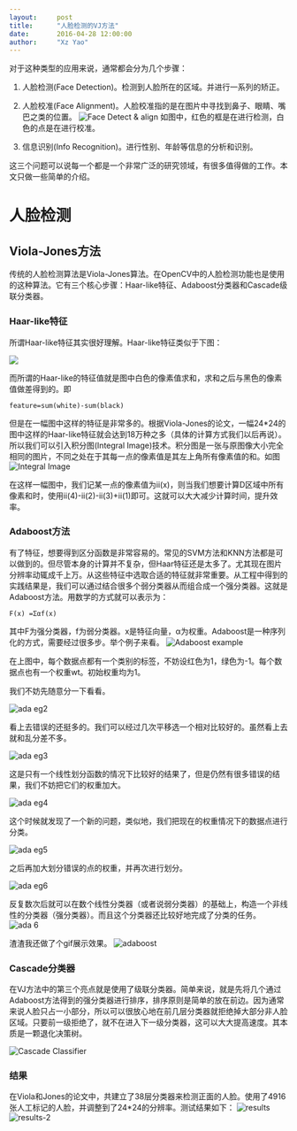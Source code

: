```yaml
---
layout:     post
title:      "人脸检测的VJ方法"
date:       2016-04-28 12:00:00
author:     "Xz Yao"
---
```


对于这种类型的应用来说，通常都会分为几个步骤：

1. 人脸检测(Face Detection)。检测到人脸所在的区域。并进行一系列的矫正。

2. 人脸校准(Face Alignment)。人脸校准指的是在图片中寻找到鼻子、眼睛、嘴巴之类的位置。
![Face Detect & align](http://ww2.sinaimg.cn/mw690/6941baebjw1eqy1c70fhkj209o07daba.jpg)
如图中，红色的框是在进行检测，白色的点是在进行校准。

3. 信息识别(Info Recognition)。进行性别、年龄等信息的分析和识别。

这三个问题可以说每一个都是一个非常广泛的研究领域，有很多值得做的工作。本文只做一些简单的介绍。

# 人脸检测

## Viola-Jones方法
传统的人脸检测算法是Viola-Jones算法。在OpenCV中的人脸检测功能也是使用的这种算法。它有三个核心步骤：Haar-like特征、Adaboost分类器和Cascade级联分类器。

### Haar-like特征
所谓Haar-like特征其实很好理解。Haar-like特征类似于下图：

![](http://images.cnitblog.com/blog/466153/201310/23115756-851f494ea9994b6e90006949a2150c5f.jpg)

而所谓的Haar-like的特征值就是图中白色的像素值求和，求和之后与黑色的像素值做差得到的。即

```
feature=sum(white)-sum(black)
```

但是在一幅图中这样的特征是非常多的。根据Viola-Jones的论文，一幅24*24的图中这样的Haar-like特征就会达到18万种之多（具体的计算方式我们以后再说）。所以我们可以引入积分图(Integral Image)技术。积分图是一张与原图像大小完全相同的图片，不同之处在于其每一点的像素值是其左上角所有像素值的和。如图
![Integral Image](https://ooo.0o0.ooo/2016/05/20/573f0be5e3bc2.png)

在这样一幅图中，我们记某一点的像素值为ii(x)，则当我们想要计算D区域中所有像素和时，使用ii(4)-ii(2)-ii(3)+ii(1)即可。这就可以大大减少计算时间，提升效率。

### Adaboost方法

有了特征，想要得到区分函数是非常容易的。常见的SVM方法和KNN方法都是可以做到的。但尽管本身的计算并不复杂，但Haar特征还是太多了。尤其现在图片分辨率动辄成千上万。从这些特征中选取合适的特征就非常重要。从工程中得到的实践结果是，我们可以通过结合很多个弱分类器从而组合成一个强分类器。这就是Adaboost方法。用数学的方式就可以表示为：
```
F(x) =Σαf(x)
```
其中F为强分类器，f为弱分类器。x是特征向量，α为权重。Adaboost是一种序列化的方式，需要经过很多步。举个例子来看。
![Adaboost example](https://ooo.0o0.ooo/2016/05/20/573f120f7e77d.png)

在上图中，每个数据点都有一个类别的标签，不妨设红色为1，绿色为-1。每个数据点也有一个权重wt。初始权重均为1。

我们不妨先随意分一下看看。

![ada eg2](https://ooo.0o0.ooo/2016/05/20/573f120f7e77d.png)

看上去错误的还挺多的。我们可以经过几次平移选一个相对比较好的。虽然看上去就和乱分差不多。

![ada eg3](https://ooo.0o0.ooo/2016/05/20/573f1359483bb.png)

这是只有一个线性划分函数的情况下比较好的结果了，但是仍然有很多错误的结果，我们不妨把它们的权重加大。

![ada eg4](https://ooo.0o0.ooo/2016/05/20/573f13849de9c.png)

这个时候就发现了一个新的问题，类似地，我们把现在的权重情况下的数据点进行分类。

![ada eg5](https://ooo.0o0.ooo/2016/05/20/573f146bbcbac.png)

之后再加大划分错误的点的权重，并再次进行划分。

![ada eg6](https://ooo.0o0.ooo/2016/05/20/573f14bb881af.png)

反复数次后就可以在数个线性分类器（或者说弱分类器）的基础上，构造一个非线性的分类器（强分类器）。而且这个分类器还比较好地完成了分类的任务。
![ada 6](https://ooo.0o0.ooo/2016/05/20/573f14db549bc.png)

渣渣我还做了个gif展示效果。
![adaboost](https://ooo.0o0.ooo/2016/05/20/573f177219528.gif)

### Cascade分类器

在VJ方法中的第三个亮点就是使用了级联分类器。简单来说，就是先将几个通过Adaboost方法得到的强分类器进行排序，排序原则是简单的放在前边。因为通常来说人脸只占一小部分，所以可以很放心地在前几层分类器就拒绝掉大部分非人脸区域。只要前一级拒绝了，就不在进入下一级分类器，这可以大大提高速度。其本质是一颗退化决策树。

![Cascade Classifier](https://ooo.0o0.ooo/2016/05/20/573f198e7e4e3.png)

### 结果

在Viola和Jones的论文中，共建立了38层分类器来检测正面的人脸。使用了4916张人工标记的人脸，并调整到了24*24的分辨率。测试结果如下：
![results](https://ooo.0o0.ooo/2016/05/20/573f1acad82c4.png)
![results-2](https://ooo.0o0.ooo/2016/05/20/573f1b3abca96.png)
